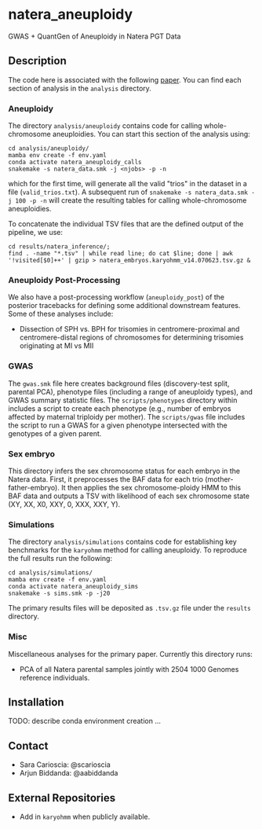# natera_aneuploidy
GWAS + QuantGen of Aneuploidy in Natera PGT Data

## Description 

The code here is associated with the following [paper](https://docs.google.com/document/d/1pPh8kAPeizuqboe01FmO2sB0Xfw8Z3vTeiAjrT1co2o/edit#heading=h.imz1c45tt2oy). You can find each  section of analysis in the `analysis` directory. 

### Aneuploidy

The directory `analysis/aneuploidy` contains code for calling whole-chromosome aneuploidies. You can start this section of the analysis using:

```
cd analysis/aneuploidy/
mamba env create -f env.yaml
conda activate natera_aneuploidy_calls
snakemake -s natera_data.smk -j <njobs> -p -n 
```

which for the first time, will generate all the valid "trios" in the dataset in a file (`valid_trios.txt`). A subsequent run of `snakemake -s natera_data.smk -j 100 -p -n` will create the resulting tables for calling whole-chromosome aneuploidies. 

To concatenate the individual TSV files that are the defined output of the pipeline, we use: 

```
cd results/natera_inference/; 
find . -name "*.tsv" | while read line; do cat $line; done | awk '!visited[$0]++' | gzip > natera_embryos.karyohmm_v14.070623.tsv.gz &
```

### Aneuploidy Post-Processing

We also have a post-processing workflow (`aneuploidy_post`) of the posterior tracebacks for defining some additional downstream features. Some of these analyses include:

* Dissection of SPH vs. BPH for trisomies in centromere-proximal and centromere-distal regions of chromosomes for determining trisomies originating at MI vs MII

### GWAS

The `gwas.smk` file here creates background files (discovery-test split, parental PCA), phenotype files (including a range of aneuploidy types), and GWAS summary statistic files. The `scripts/phenotypes` directory within includes a script to create each phenotype (e.g., number of embryos affected by maternal triploidy per mother). The `scripts/gwas` file includes the script to run a GWAS for a given phenotype intersected with the genotypes of a given parent. 

### Sex embryo 

This directory infers the sex chromosome status for each embryo in the Natera data. First, it preprocesses the BAF data for each trio (mother-father-embryo). It then applies the sex chromosome-ploidy HMM to this BAF data and outputs a TSV with likelihood of each sex chromosome state (XY, XX, X0, XXY, 0, XXX, XXY, Y). 

### Simulations

The directory `analysis/simulations` contains code for establishing key benchmarks for the `karyohmm` method for calling aneuploidy. To reproduce the full results run the following: 

```
cd analysis/simulations/
mamba env create -f env.yaml
conda activate natera_aneuploidy_sims
snakemake -s sims.smk -p -j20
```

The primary results files will be deposited as `.tsv.gz` file under the `results` directory. 

### Misc

Miscellaneous analyses for the primary paper. Currently this directory runs: 

* PCA of all Natera parental samples jointly with 2504 1000 Genomes reference individuals. 

## Installation

TODO: describe conda environment creation ... 

## Contact 

* Sara Carioscia: @scarioscia
* Arjun Biddanda: @aabiddanda

## External Repositories

* Add in `karyohmm` when publicly available.
